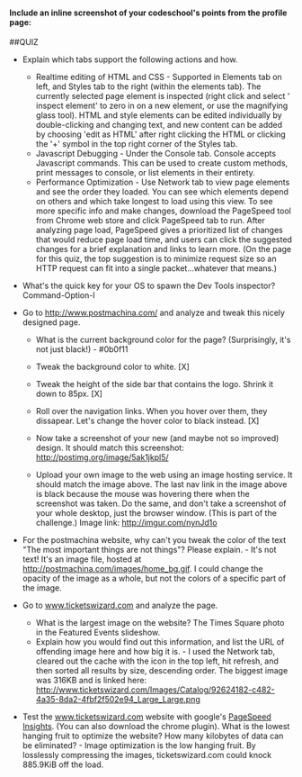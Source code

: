 #### Include an inline screenshot of your codeschool's points from the profile page:

<!-- Modify the Markdown to include your answers. Don't delete the questions! -->

##QUIZ
* Explain which tabs support the following actions and how.
  * Realtime editing of HTML and CSS - Supported in Elements tab on left, and Styles tab to the right (within the elements tab). The currently selected page element is inspected (right click and select ' inspect element' to zero in on a new element, or use the magnifying glass tool). HTML and style elements can be edited individually by double-clicking and changing text, and new content can be added by choosing 'edit as HTML' after right clicking the HTML or clicking the '+' symbol in the top right corner of the Styles tab.
  * Javascript Debugging - Under the Console tab. Console accepts Javascript commands. This can be used to create custom methods, print messages to console, or list elements in their entirety.
  * Performance Optimization - Use Network tab to view page elements and see the order they loaded. You can see which elements depend on others and which take longest to load using this view. To see more specific info and make changes, download the PageSpeed tool from Chrome web store and click PageSpeed tab to run. After analyzing page load, PageSpeed gives a prioritized list of changes that would reduce page load time, and users can click the suggested changes for a brief explanation and links to learn more. (On the page for this quiz, the top suggestion is to minimize request size so an HTTP request can fit into a single packet...whatever that means.)

* What's the quick key for your OS to spawn the Dev Tools inspector?
  Command-Option-I

* Go to http://www.postmachina.com/ and analyze and tweak this nicely designed page.
  * What is the current background color for the page?  (Surprisingly, it's not just black!) - #0b0f11
  * Tweak the background color to white. [X]
  * Tweak the height of the side bar that contains the logo.  Shrink it down to 85px. [X]
  * Roll over the navigation links.  When you hover over them, they dissapear.  Let's change the hover color to black instead. [X]
  * Now take a screenshot of your new (and maybe not so improved) design.  It should match this screenshot: http://postimg.org/image/5ak1jkpl5/

  * Upload your own image to the web using an image hosting service.  It should match the image above. The last nav link in the image above is black because the mouse was hovering there when the screenshot was taken. Do the same, and don't take a screenshot of your whole desktop, just the browser window. (This is part of the challenge.) Image link: http://imgur.com/nynJd1o

* For the postmachina website, why can't you tweak the color of the text "The most important things are not things"?  Please explain. -
It's not text! It's an image file, hosted at http://postmachina.com/images/home_bg.gif. I could change the opacity of the image as a whole, but not the colors of a specific part of the image.

* Go to www.ticketswizard.com and analyze the page.  
  * What is the largest image on the website? The Times Square photo in the Featured Events slideshow.
  * Explain how you would find out this information, and list the URL of offending image here and how big it is. - I used the Network tab, cleared out the cache with the icon in the top left, hit refresh, and then sorted all results by size, descending order. The biggest image was 316KB and is linked here: http://www.ticketswizard.com/Images/Catalog/92624182-c482-4a35-8da2-4fbf2f502e94_Large_Large.png

* Test the www.ticketswizard.com website with google's [PageSpeed Insights](http://www.ticketswizard.com/).  (You can also download the chrome plugin).  What is the lowest hanging fruit to optimize the website?  How many kilobytes of data can be eliminated? - Image optimization is the low hanging fruit. By losslessly compressing the images, ticketswizard.com could knock 885.9KiB off the load.

